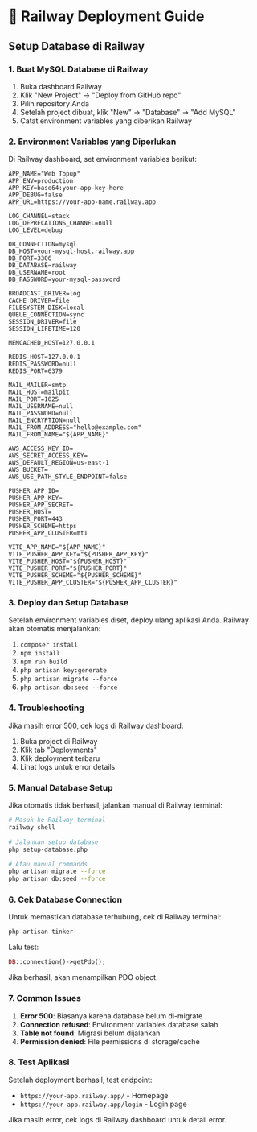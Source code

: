 # 🚀 Railway Deployment Guide

## Setup Database di Railway

### 1. Buat MySQL Database di Railway

1. Buka dashboard Railway
2. Klik "New Project" → "Deploy from GitHub repo"
3. Pilih repository Anda
4. Setelah project dibuat, klik "New" → "Database" → "Add MySQL"
5. Catat environment variables yang diberikan Railway

### 2. Environment Variables yang Diperlukan

Di Railway dashboard, set environment variables berikut:

```env
APP_NAME="Web Topup"
APP_ENV=production
APP_KEY=base64:your-app-key-here
APP_DEBUG=false
APP_URL=https://your-app-name.railway.app

LOG_CHANNEL=stack
LOG_DEPRECATIONS_CHANNEL=null
LOG_LEVEL=debug

DB_CONNECTION=mysql
DB_HOST=your-mysql-host.railway.app
DB_PORT=3306
DB_DATABASE=railway
DB_USERNAME=root
DB_PASSWORD=your-mysql-password

BROADCAST_DRIVER=log
CACHE_DRIVER=file
FILESYSTEM_DISK=local
QUEUE_CONNECTION=sync
SESSION_DRIVER=file
SESSION_LIFETIME=120

MEMCACHED_HOST=127.0.0.1

REDIS_HOST=127.0.0.1
REDIS_PASSWORD=null
REDIS_PORT=6379

MAIL_MAILER=smtp
MAIL_HOST=mailpit
MAIL_PORT=1025
MAIL_USERNAME=null
MAIL_PASSWORD=null
MAIL_ENCRYPTION=null
MAIL_FROM_ADDRESS="hello@example.com"
MAIL_FROM_NAME="${APP_NAME}"

AWS_ACCESS_KEY_ID=
AWS_SECRET_ACCESS_KEY=
AWS_DEFAULT_REGION=us-east-1
AWS_BUCKET=
AWS_USE_PATH_STYLE_ENDPOINT=false

PUSHER_APP_ID=
PUSHER_APP_KEY=
PUSHER_APP_SECRET=
PUSHER_HOST=
PUSHER_PORT=443
PUSHER_SCHEME=https
PUSHER_APP_CLUSTER=mt1

VITE_APP_NAME="${APP_NAME}"
VITE_PUSHER_APP_KEY="${PUSHER_APP_KEY}"
VITE_PUSHER_HOST="${PUSHER_HOST}"
VITE_PUSHER_PORT="${PUSHER_PORT}"
VITE_PUSHER_SCHEME="${PUSHER_SCHEME}"
VITE_PUSHER_APP_CLUSTER="${PUSHER_APP_CLUSTER}"
```

### 3. Deploy dan Setup Database

Setelah environment variables diset, deploy ulang aplikasi Anda. Railway akan otomatis menjalankan:

1. `composer install`
2. `npm install`
3. `npm run build`
4. `php artisan key:generate`
5. `php artisan migrate --force`
6. `php artisan db:seed --force`

### 4. Troubleshooting

Jika masih error 500, cek logs di Railway dashboard:

1. Buka project di Railway
2. Klik tab "Deployments"
3. Klik deployment terbaru
4. Lihat logs untuk error details

### 5. Manual Database Setup

Jika otomatis tidak berhasil, jalankan manual di Railway terminal:

```bash
# Masuk ke Railway terminal
railway shell

# Jalankan setup database
php setup-database.php

# Atau manual commands
php artisan migrate --force
php artisan db:seed --force
```

### 6. Cek Database Connection

Untuk memastikan database terhubung, cek di Railway terminal:

```bash
php artisan tinker
```

Lalu test:

```php
DB::connection()->getPdo();
```

Jika berhasil, akan menampilkan PDO object.

### 7. Common Issues

1. **Error 500**: Biasanya karena database belum di-migrate
2. **Connection refused**: Environment variables database salah
3. **Table not found**: Migrasi belum dijalankan
4. **Permission denied**: File permissions di storage/cache

### 8. Test Aplikasi

Setelah deployment berhasil, test endpoint:

-   `https://your-app.railway.app/` - Homepage
-   `https://your-app.railway.app/login` - Login page

Jika masih error, cek logs di Railway dashboard untuk detail error.
